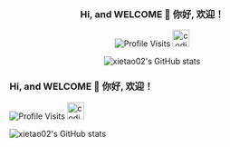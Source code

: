 <h3 align="center">Hi, and WELCOME 👋 你好, 欢迎！</h3>

<p align="center">
  <img src="https://komarev.com/ghpvc/?username=xietao02" alt="Profile Visits">
  <img src="https://media.giphy.com/media/WUlplcMpOCEmTGBtBW/giphy.gif" width="30" alt="coding">
</p>

<p align="center">
  <img src="https://github-readme-stats-xietao02s-projects.vercel.app/api?username=xietao02&count_private=true&show_icons=true&theme=nord&hide=contribs&include_all_commits=true&rank_icon=percentile" alt="xietao02's GitHub stats">
</p>

<h3>Hi, and WELCOME 👋 你好, 欢迎！</h3>

<p>
  <img src="https://komarev.com/ghpvc/?username=xietao02" alt="Profile Visits">
  <img src="https://media.giphy.com/media/WUlplcMpOCEmTGBtBW/giphy.gif" width="30" alt="coding">
</p>

<p>
  <img src="https://github-readme-stats-xietao02s-projects.vercel.app/api?username=xietao02&count_private=true&show_icons=true&theme=nord&hide=contribs&include_all_commits=true&rank_icon=percentile" alt="xietao02's GitHub stats">
</p>


<!--
![visitors](https://visitor-badge.glitch.me/badge?page_id=xietao02.visitor-badge&left_color=green&right_color=red)

**xietao02/xietao02** is a ✨ _special_ ✨ repository because its `README.md` (this file) appears on your GitHub profile.

Here are some ideas to get you started:

- 🔭 I’m currently working on ...
- 🌱 I’m currently learning ...
- 👯 I’m looking to collaborate on ...
- 🤔 I’m looking for help with ...
- 💬 Ask me about ...
- 📫 How to reach me: ...
- 😄 Pronouns: ...
- ⚡ Fun fact: ...
-->
